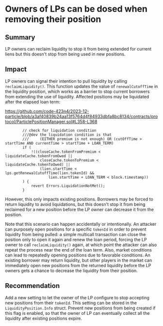 # Owners of LPs can be dosed when removing their position

## Summary

LP owners can reclaim liquidity to stop it from being extended for current liens but this doesn't stop from being used in new positions.

## Impact

LP owners can signal their intention to pull liquidity by calling `reclaimLiquidity()`. This function updates the value of `renewalCutoffTime` in the liquidity position, which works as a barrier to stop current borrowers from extending the use of liquidity. Affected positions may be liquidated after the elapsed loan term:

https://github.com/code-423n4/2023-12-particle/blob/a3af40839b24aa13f5764d4f84933dbfa8bc8134/contracts/protocol/ParticlePositionManager.sol#L358-L368

```solidity
        // check for liquidation condition
        ///@dev the liquidation condition is that
        ///     (EITHER premium is not enough) OR (cutOffTime > startTime AND currentTime > startTime + LOAN_TERM)
        if (
            !((closeCache.tokenFromPremium < liquidateCache.tokenFromOwed ||
                closeCache.tokenToPremium < liquidateCache.tokenToOwed) ||
                (lien.startTime < lps.getRenewalCutoffTime(lien.tokenId) &&
                    lien.startTime + LOAN_TERM < block.timestamp))
        ) {
            revert Errors.LiquidationNotMet();
        }
```

However, this only impacts existing positions. Borrowers may be forced to return liquidity to avoid liquidations, but this doesn't stop it from being reclaimed for a new position before the LP owner can decrease it from the position.

Note that this scenario can happen accidentally or intentionally. An attacker can purposely open positions for a specific `tokenId` in order to prevent liquidity from being pulled: a simple multicall transaction can close the position only to open it again and renew the loan period, forcing the LP owner to call `reclaimLiquidity()` again, at which point the attacker can also repeat the process near the end of the loan term. Also, market conditions can lead to repeatedly opening positions due to favorable conditions. An existing borrower may return liquidity, but other players in the market can immediately open new positions from the returned liquidity before the LP owners gets a chance to decrease the liquidity from their position.

## Recommendation

Add a new setting to let the owner of the LP configure to stop accepting new positions from their `tokenId`. This setting can be stored in the `LiquidityPosition.Info` struct. Prevent new positions from being created if this flag is enabled, so that the owner of LP can eventually collect all the liquidity after existing positions expire.


